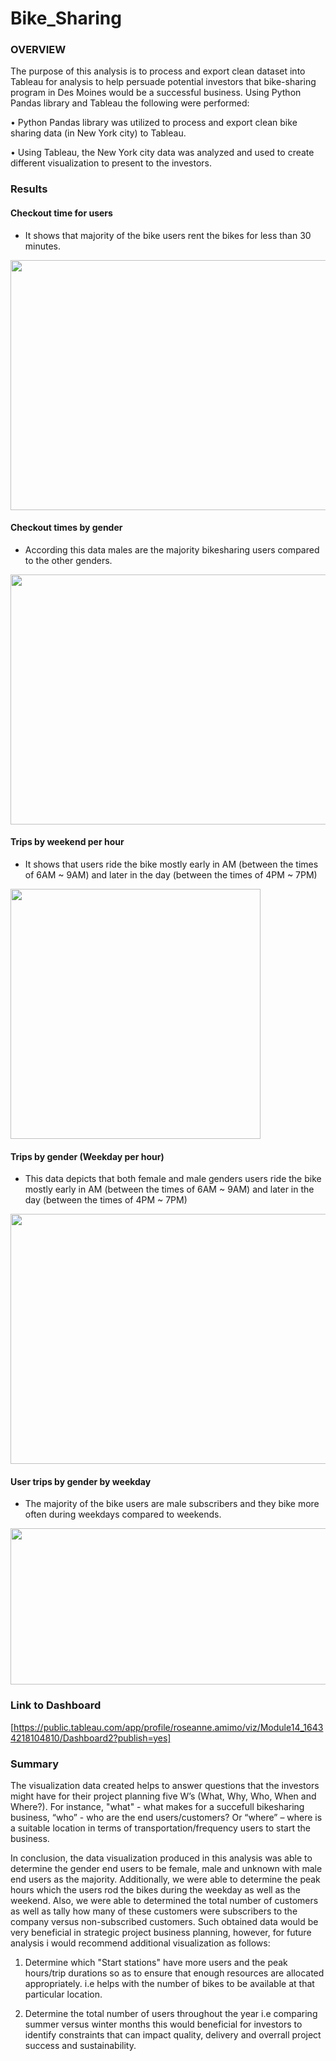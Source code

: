 # Bike_Sharing

### OVERVIEW

The purpose of this analysis is to process and export clean dataset into Tableau for analysis to help persuade potential investors that bike-sharing program in Des Moines would be a successful business. Using Python Pandas library and Tableau the following were performed:

•	Python Pandas library was utilized to process and export clean bike sharing data (in New York city) to Tableau.

•	Using Tableau, the New York city data was analyzed and used to create different visualization to present to the investors.


### Results

#### Checkout time for users 
- It shows that majority of the bike users rent the bikes for less than 30 minutes.

<img src="https://user-images.githubusercontent.com/89875689/151663430-2ba9c30b-0fdc-4440-a90e-b967778a023c.png" width="650" height="400" />

#### Checkout times by gender
- According this data males are the majority bikesharing users compared to the other genders.

<img src="https://user-images.githubusercontent.com/89875689/151664357-73990943-5ca5-41fd-8de5-c0ae3f9a9bbf.png" width="650" height="400" />

#### Trips by weekend per hour
- It shows that users ride the bike mostly early in AM (between the times of 6AM ~ 9AM) and later in the day (between the times of 4PM ~ 7PM)

<img src="https://user-images.githubusercontent.com/89875689/151664530-9754f5e9-aa9a-431e-8900-4567e10bbccf.png" width="400" height="400" />

#### Trips by gender (Weekday per hour)
- This data depicts that both female and male genders users ride the bike mostly early in AM (between the times of 6AM ~ 9AM) and later in the day (between the times of 4PM ~ 7PM)

<img src="https://user-images.githubusercontent.com/89875689/151664573-1d7ab657-ac26-434d-9e54-56d0b2f463ac.png" width="650" height="400" />

#### User trips by gender by weekday
- The majority of the bike users are male subscribers and they bike more often during weekdays compared to weekends.

<img src="https://user-images.githubusercontent.com/89875689/151664619-660e3a4e-ce7b-410e-933a-0aa538c0aa10.png" width="1080" height="250" />

### Link to Dashboard
[https://public.tableau.com/app/profile/roseanne.amimo/viz/Module14_16434218104810/Dashboard2?publish=yes]

### Summary 

  The visualization data created helps to answer questions that the investors might have for their project planning five W’s (What, Why, Who, When and Where?). For instance, "what" - what makes for a succefull bikesharing business, “who” - who are the end users/customers? Or “where” – where is a suitable location in terms of transportation/frequency users to start the business. 
  
  In conclusion, the data visualization produced in this analysis was able to determine the gender end users to be female, male and unknown with male end users as the majority. Additionally, we were able to determine the peak hours which the users rod the bikes during the weekday as well as the weekend. Also, we were able to determined the total number of customers as well as tally how many of these customers were subscribers to the company versus non-subscribed customers. Such obtained data would be very beneficial in strategic project business planning, however, for future analysis i would recommend additional visualization as follows:

1. Determine which "Start stations" have more users and the peak hours/trip durations so as to ensure that enough resources are allocated appropriately. i.e helps with the number of bikes to be available at that particular location. 


2. Determine the total number of users throughout the year i.e comparing summer versus winter months this would beneficial for investors to identify constraints that can impact quality, delivery and overrall project success and sustainability.



